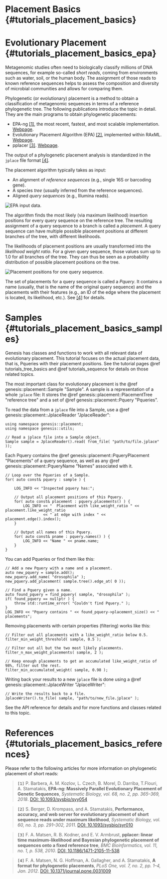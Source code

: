 Placement Basics {#tutorials_placement_basics}
===========

# Evolutionary Placement {#tutorials_placement_basics_epa}

Metagenomic studies often need to biologically classify millions of DNA sequences, for example
so-called *short reads*, coming from environments such as water, soil, or the human body.
The assignment of those reads to known reference sequences helps to assess
the composition and diversity of microbial communities and allows for comparing them.

Phylogenetic (or evolutionary) placement is a method to obtain a classification of metagenomic sequences in terms of a reference phylogenetic tree. The following publications introduce the topic in detail. They are the main programs to obtain phylogenetic placements:

 *  EPA-ng [[1]](#placement_references_1), the most recent, fastest, and most scalable implementation. [Webpage](https://github.com/Pbdas/epa-ng).
 *  Evolutionary Placement Algorithm (EPA) [[2]](#placement_references_2), implemented within RAxML.
    [Webpage](http://sco.h-its.org/exelixis/web/software/epa/index.html).
 *  pplacer [[3]](#placement_references_3).
    [Webpage](http://matsen.fhcrc.org/pplacer/).

<!-- In the following description, we will focus on EPA, although both programs work similarly. -->
The output of a phylogenetic placement analysis is standardized in the `jplace` file format [[4]](#placement_references_4).

The placement algorithm typically takes as input:

 *  An alignment of *reference sequences* (e.g., single 16S or barcoding gene).
 *  A species *tree* (usually inferred from the reference sequences).
 *  Aligned *query sequences* (e.g., Illumina reads).

![EPA input data.](placement/epa_input.png)

The algorithm finds the most likely (via maximum likelihood) insertion positions for every query
sequence on the reference tree. The resulting assignment of a query sequence to a branch is
called a *placement*. A query sequence can have multiple possible placement positions at different
branches of the tree, with different likelihoods.

The likelihoods of placement positions are usually transformed into the *likelihood weight ratio*.
For a given query sequence, those values sum up to 1.0 for all branches of the tree.
They can thus be seen as a probability distribution of possible placement positions on the tree.

![Placement positions for one query sequence.](placement/epa_placement.png)

The set of placements for a query sequence is called a *Pquery*. It contains a name (usually, that
is the name of the original query sequence) and the placements with their features (e.g., an ID of
the edge where the placement is located, its likelihood, etc.).
See [[4]](#placement_references_4) for details.

# Samples {#tutorials_placement_basics_samples}

Genesis has classes and functions to work with all relevant data of evolutionary placement.
This tutorial focuses on the actual placement data, that is, Pqueries with their placement
positions.
See the tutorial pages @ref tutorials_tree_basics and @ref tutorials_sequence for details on those
related topics.

The most important class for evolutionary placement is the @ref genesis::placement::Sample "Sample".
A sample is a representation of a whole `jplace` file: It stores the
@ref genesis::placement::PlacementTree "reference tree" and a set of
@ref genesis::placement::Pquery "Pqueries".

To read the data from a `jplace` file into a Sample, use a
@ref genesis::placement::JplaceReader "JplaceReader":

~~~{.cpp}
using namespace genesis::placement;
using namespace genesis::utils;

// Read a jplace file into a Sample object.
Sample sample = JplaceReader().read( from_file( "path/to/file.jplace" ));
~~~

Each Pquery contains the @ref genesis::placement::PqueryPlacement "Placements" of a query sequence,
as well as any @ref genesis::placement::PqueryName "Names" associated with it.

~~~{.cpp}
// Loop over the Pqueries of a Sample.
for( auto const& pquery : sample ) {

    LOG_INFO << "Inspected pquery has:";

    // Output all placement positions of this Pquery.
    for( auto const& placement : pquery.placements() ) {
        LOG_INFO << "  Placement with like_weight_ratio " << placement.like_weight_ratio
                 << " at edge with index " << placement.edge().index();
    }

    // Output all names of this Pquery.
    for( auto const& pname : pquery.names() ) {
        LOG_INFO << "Name " << pname.name;
    }
}
~~~

You can add Pqueries or find them like this:

~~~{.cpp}
// Add a new Pquery with a name and a placement.
auto new_pquery = sample.add();
new_pquery.add_name( "drosophila" );
new_pquery.add_placement( sample.tree().edge_at( 0 ));

// Find a Pquery given a name.
auto found_pquery = find_pquery( sample, "drosophila" );
if( found_pquery == nullptr ) {
    throw std::runtime_error( "Couldn't find Pquery." );
}
LOG_INFO << "Pquery contains " << found_pquery->placement_size() << " placements";
~~~

Removing placements with certain properties (filtering) works like this:

~~~{.cpp}
// Filter out all placements with a like_weight_ratio below 0.5.
filter_min_weight_threshold( sample, 0.5 );

// Filter out all but the two most likely placements.
filter_n_max_weight_placements( sample, 2 );

// Keep enough placements to get an accumulated like_weight_ratio of 98%, filter out the rest.
filter_min_accumulated_weight( sample, 0.98 );
~~~

Writing back your results to a new `jplace` file is done using a
@ref genesis::placement::JplaceWriter "JplaceWriter":

~~~{.cpp}
// Write the results back to a file.
JplaceWriter().to_file( sample, "path/to/new_file.jplace" );
~~~

See the API reference for details and for more functions and classes related to this topic.

# References {#tutorials_placement_basics_references}

Please refer to the following articles for more information on phylogenetic placement of short
reads:

> <a name="placement_references_1">`[1]`</a> P. Barbera, A. M. Kozlov, L. Czech, B. Morel, D. Darriba, T.Flouri, A. Stamatakis,
> **EPA-ng: Massively Parallel Evolutionary Placement of Genetic Sequences**,
> *Systematic Biology, vol. 68, no. 2, pp. 365–369, 2018*.
> [DOI: 10.1093/sysbio/syy054](https://doi.org/10.1093/sysbio/syy054)

> <a name="placement_references_2">`[2]`</a> S. Berger, D. Krompass, and A. Stamatakis,
> **Performance, accuracy, and web server for evolutionary placement of short sequence reads
> under maximum likelihood**,
> *Systematic Biology, vol. 60, no. 3, pp. 291–302, 2011*.
> [DOI: 10.1093/sysbio/syr010](http://dx.doi.org/10.1093/sysbio/syr010)

> <a name="placement_references_3">`[3]`</a> F. A. Matsen, R. B. Kodner, and E. V. Armbrust,
> **pplacer: linear time maximum-likelihood and Bayesian phylogenetic placement of sequences
> onto a fixed reference tree**,
> *BMC Bioinformatics, vol. 11, no. 1, p. 538, 2010*.
> [DOI: 10.1186/1471-2105-11-538](http://dx.doi.org/10.1186/1471-2105-11-538)

> <a name="placement_references_4">`[4]`</a> F. A. Matsen, N. G. Hoffman, A. Gallagher, and A. Stamatakis,
> **A format for phylogenetic placements**,
> *PLoS One, vol. 7, no. 2, pp. 1–4, Jan. 2012*.
> [DOI: 10.1371/journal.pone.0031009](http://dx.doi.org/10.1371/journal.pone.0031009)
